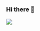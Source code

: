 ### Hi there 👋
<img align="center" src="https://github-readme-stats.vercel.app/api/top-langs/?username=notimplementedlife&layout=compact&title_color=24292e&text_color=0&bg_color=fff"/>  
